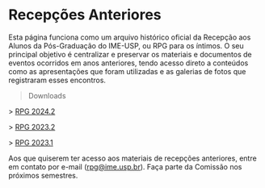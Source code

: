 # Recepções Anteriores

Esta página funciona como um arquivo histórico oficial da Recepção aos Alunos da Pós-Graduação do IME-USP, ou RPG para os íntimos. O seu principal objetivo é centralizar e preservar os materiais e documentos de eventos ocorridos em anos anteriores, tendo acesso direto a conteúdos como as apresentações que foram utilizadas e as galerias de fotos que registraram esses encontros.

> Downloads

\> [RPG 2024.2](https://github.com/LeoSilvaGomes/recepcao_ime_usp/raw/refs/heads/main/assets/last_editions/2024.2.zip)

\> [RPG 2023.2](https://github.com/LeoSilvaGomes/recepcao_ime_usp/raw/refs/heads/main/assets/last_editions/2023.2.zip)

\> [RPG 2023.1](https://github.com/LeoSilvaGomes/recepcao_ime_usp/raw/refs/heads/main/assets/last_editions/2023.1.zip)

Aos que quiserem ter acesso aos materiais de recepções anteriores, entre em contato por e-mail ([rpg@ime.usp.br](rpg@ime.usp.br)). 
Faça parte da Comissão nos próximos semestres.